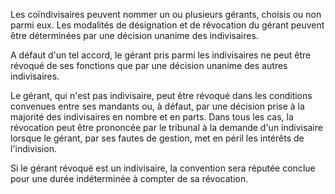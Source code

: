 Les coïndivisaires peuvent nommer un ou plusieurs gérants, choisis ou non parmi eux. Les modalités de désignation et de révocation du gérant peuvent être déterminées par une décision unanime des indivisaires.

A défaut d'un tel accord, le gérant pris parmi les indivisaires ne peut être révoqué de ses fonctions que par une décision unanime des autres indivisaires.

Le gérant, qui n'est pas indivisaire, peut être révoqué dans les conditions convenues entre ses mandants ou, à défaut, par une décision prise à la majorité des indivisaires en nombre et en parts. Dans tous les cas, la révocation peut être prononcée par le tribunal à la demande d'un indivisaire lorsque le gérant, par ses fautes de gestion, met en péril les intérêts de l'indivision.

Si le gérant révoqué est un indivisaire, la convention sera réputée conclue pour une durée indéterminée à compter de sa révocation.
